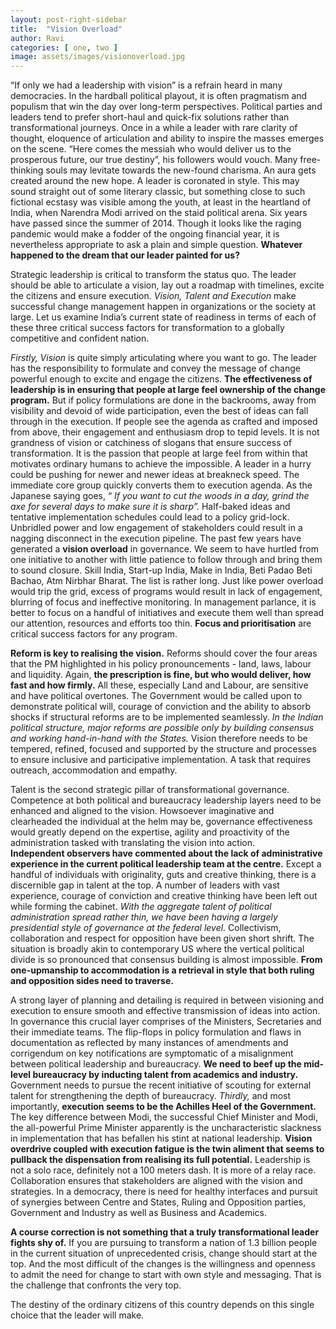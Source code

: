 ```yaml
---
layout: post-right-sidebar
title:  "Vision Overload"
author: Ravi
categories: [ one, two ]
image: assets/images/visionoverload.jpg
---
```


“If only we had a leadership with vision” is a refrain heard in many democracies. In the hardball political playout, it is often pragmatism and populism that win the day over long-term perspectives. Political parties and leaders tend to prefer short-haul and quick-fix solutions rather than transformational journeys.
Once in a while a leader with rare clarity of thought, eloquence of articulation and ability to inspire the masses emerges on the scene. “Here comes the messiah who would deliver us to the prosperous future, our true destiny”, his followers would vouch. Many free-thinking souls may levitate towards the new-found charisma. An aura gets created around the new hope. A leader is coronated in style.
This may sound straight out of some literary classic, but something close to such fictional ecstasy was visible among the youth, at least in the heartland of India, when Narendra Modi arrived on the staid political arena. Six years have passed since the summer of 2014. Though it looks like the raging pandemic would make a fodder of  the ongoing financial year, it is nevertheless appropriate to ask a plain and simple question. **Whatever happened to the dream that our leader painted for us?**


Strategic leadership is critical to transform the status quo. The leader should be able to articulate a vision, lay out a roadmap with timelines, excite the citizens and ensure execution. *Vision, Talent and Execution* make successful change management happen in organizations or the society at large.
Let us examine India’s current state of readiness in terms of each of these three critical success factors for transformation to a globally competitive and confident nation.

*Firstly, Vision* is quite simply articulating where you want to go. The leader has the responsibility to formulate and convey the message of change powerful enough to excite and engage the citizens.  **The effectiveness of leadership is in ensuring that people at large feel ownership of the change program.** But if policy formulations are done in the backrooms, away from visibility and devoid of wide participation,  even the best of ideas can fall through in the execution. If people see  the agenda as crafted and imposed from above, their engagement and enthusiasm drop to tepid levels.
It is not grandness of vision or catchiness of slogans that ensure success of transformation. It is the passion that people at large feel from within that motivates ordinary humans to achieve the impossible.
A leader in a hurry could be pushing for newer and newer ideas at breakneck speed. The immediate core group quickly converts them to execution agenda. As the Japanese saying goes, “ *If you want to cut the woods in a day, grind the axe for several days to make sure it is sharp”.* Half-baked ideas and tentative implementation schedules could lead to  a policy grid-lock. Unbridled power and low engagement of stakeholders could result in a nagging disconnect in the execution pipeline.
The past few years have generated a **vision overload** in governance. We seem to have hurtled from one initiative to another with little patience to follow through and bring them to sound closure. Skill India, Start-up India, Make in India, Beti Padao Beti Bachao, Atm Nirbhar Bharat. The list is rather long. Just like power overload would trip the grid, excess of programs would result in lack of engagement, blurring of focus and ineffective monitoring.  In management parlance, it is better to focus on a handful of initiatives and execute them well than spread our attention, resources and efforts too thin. **Focus and prioritisation**  are critical success factors for any program.


**Reform is key to realising the vision.**  Reforms should cover the four areas that the PM highlighted in his policy pronouncements - land, laws, labour and liquidity. Again, **the prescription is fine, but who would deliver, how fast and how firmly.** All these, especially Land and Labour, are sensitive and have political overtones. The Government would be called upon to demonstrate political will, courage of conviction and the ability to absorb shocks if structural reforms are to be implemented seamlessly. *In the Indian political structure, major reforms are possible only by building consensus and working hand-in-hand with the States.*
Vision therefore needs to be tempered, refined, focused and supported by the structure and processes to ensure inclusive and participative implementation. A task that requires outreach, accommodation and empathy. 


Talent is the second strategic pillar of transformational governance. Competence at both political and bureaucracy leadership layers need to be enhanced and aligned to the vision.  Howsoever imaginative and clearheaded the individual at the helm may be, governance effectiveness would greatly depend on the expertise, agility and proactivity of the administration tasked with translating the vision into action.  
**Independent observers have commented about the lack of administrative experience in the current political leadership team at the centre.** Except a handful of individuals with originality, guts and creative thinking, there is a discernible gap in talent at the top. A number of leaders with vast experience, courage of conviction and creative thinking have been left out while forming the cabinet. *With the aggregate talent of political administration spread rather thin,  we have been having a largely presidential style of governance at the federal level.*  Collectivism, collaboration and respect for opposition have been given short shrift.
The situation is broadly akin to contemporary US where the vertical political divide is so pronounced that consensus building is almost impossible. **From one-upmanship to accommodation is a retrieval in style that both ruling and opposition sides need to traverse.**


A strong layer of planning and detailing is required in between visioning and execution to ensure smooth and effective transmission of ideas into action. In governance this crucial layer comprises of the Ministers, Secretaries and their immediate teams. The flip-flops in policy formulation and flaws in documentation as reflected by many instances of amendments and corrigendum on key notifications are  symptomatic of a misalignment between political leadership and bureaucracy. **We need to beef up the  mid-level bureaucracy by inducting talent from academics and industry.**  Government needs to pursue the recent initiative of scouting for external talent for strengthening the depth of bureaucracy.
*Thirdly,* and most importantly,  **execution seems to be the Achilles Heel of the Government.** The key difference between Modi, the successful Chief Minister and Modi, the all-powerful Prime Minister apparently is the uncharacteristic slackness in implementation that has befallen his stint at national leadership. **Vision overdrive coupled with execution fatigue is the twin aliment that seems to pullback the dispensation from realising its full potential.**
Leadership is not a solo race, definitely not a 100 meters dash. It is more of a relay race. Collaboration ensures that stakeholders are aligned with the vision and strategies. In a democracy, there is need for healthy interfaces and pursuit of synergies between Centre and States, Ruling and Opposition parties, Government and Industry as well as Business and Academics.


**A course correction is not something that a truly transformational leader fights shy of.** If you are pursuing to transform a nation of 1.3 billion people in the current situation of unprecedented crisis, change should start at the top. And the most difficult of the changes is the willingness and openness to admit the need for change to start with own style and messaging. That is the challenge that confronts the very top.


The destiny of the ordinary citizens of this country depends on this single choice that the leader will make.

